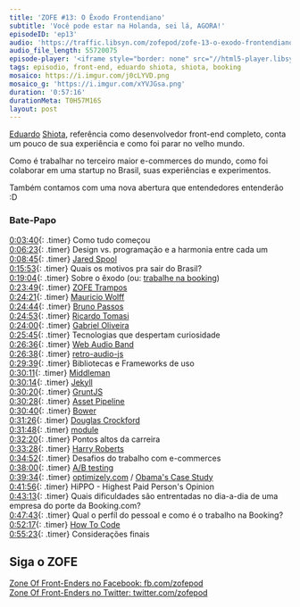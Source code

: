 ```yaml
---
title: 'ZOFE #13: O Êxodo Frontendiano'
subtitle: 'Você pode estar na Holanda, sei lá, AGORA!'
episodeID: 'ep13'
audio: 'https://traffic.libsyn.com/zofepod/zofe-13-o-exodo-frontendiano.m4a'
audio_file_length: 55720075
episode-player: '<iframe style="border: none" src="//html5-player.libsyn.com/embed/episode/id/7032644/height/90/theme/custom/autoplay/no/autonext/no/thumbnail/yes/preload/no/no_addthis/no/direction/backward/render-playlist/no/custom-color/87A93A/" height="90" width="100%" scrolling="no"  allowfullscreen webkitallowfullscreen mozallowfullscreen oallowfullscreen msallowfullscreen></iframe>'
tags: episodio, front-end, eduardo shiota, shiota, booking
mosaico: https://i.imgur.com/j0cLYVD.png
mosaico_g: 'https://i.imgur.com/xYVJGsa.png'
duration: '0:57:16'
durationMeta: T0H57M16S
layout: post
---
```


[Eduardo](http://twitter.com/shiota) [Shiota](http://eshiota.com/), referência como desenvolvedor front-end completo, conta um pouco de sua experiência e como foi parar no velho mundo.

<!-- excerpt -->

Como é trabalhar no terceiro maior e-commerces do mundo, como foi colaborar em uma startup no Brasil, suas experiências e experimentos.

Também contamos com uma nova abertura que entendedores entenderão :D

### Bate-Papo

[0:03:40](#t=0:3:40){: .timer} Como tudo começou<br>
[0:06:23](#t=0:6:23){: .timer} Design vs. programação e a harmonia entre cada um<br>
[0:08:45](#t=0:8:45){: .timer} [Jared Spool](https://twitter.com/jmspool)<br>
[0:15:53](#t=0:15:53){: .timer} Quais os motivos pra sair do Brasil?<br>
[0:19:04](#t=0:19:04){: .timer} Sobre o êxodo (ou: [trabalhe na booking](https://workingatbooking.com/))<br>
[0:23:49](#t=0:23:49){: .timer} [ZOFE Trampos](http://zofe.com.br/trampos/2014-01-24-zofe-trampos/)<br>
[0:24:21](#t=0:24:21){: .timer} [Mauricio Wolff](http://mauriciowolff.com/)<br>
[0:24:44](#t=0:24:44){: .timer} [Bruno Passos](http://brunopassos.co.uk/)<br>
[0:24:53](#t=0:24:53){: .timer} [Ricardo Tomasi](http://ricardo.cc/)<br>
[0:24:00](#t=0:24:00){: .timer} [Gabriel Oliveira](http://www.linkedin.com/in/gabrielso)<br>
[0:25:45](#t=0:25:45){: .timer} Tecnologias que despertam curiosidade<br>
[0:26:36](#t=0:26:36){: .timer} [Web Audio Band](https://github.com/eshiota/webaudio_band)<br>
[0:26:38](#t=0:26:38){: .timer} [retro-audio-js](https://github.com/eshiota/retro-audio-js)<br>
[0:29:39](#t=0:29:39){: .timer} Bibliotecas e Frameworks de uso<br>
[0:30:11](#t=0:30:11){: .timer} [Middleman](http://middlemanapp.com/)<br>
[0:30:14](#t=0:30:14){: .timer} [Jekyll](http://jekyllrb.com)<br>
[0:30:20](#t=0:30:20){: .timer} [GruntJS](http://gruntjs.com/)<br>
[0:30:28](#t=0:30:28){: .timer} [Asset Pipeline](http://guides.rubyonrails.org/asset_pipeline.html)<br>
[0:30:40](#t=0:30:40){: .timer} [Bower](http://bower.io)<br>
[0:31:26](#t=0:31:26){: .timer} [Douglas Crockford](http://www.crockford.com/)<br>
[0:31:48](#t=0:31:48){: .timer} [module](https://github.com/fnando/module)<br>
[0:32:20](#t=0:32:20){: .timer} Pontos altos da carreira<br>
[0:33:28](#t=0:33:28){: .timer} [Harry Roberts](https://twitter.com/csswizardry)<br>
[0:34:52](#t=0:34:52){: .timer} Desafios do trabalho com e-commerces<br>
[0:38:00](#t=0:38:00){: .timer} [A/B testing](http://en.wikipedia.org/wiki/A/B_testing)<br>
[0:39:34](#t=0:39:34){: .timer} [optimizely.com](https://www.optimizely.com/) / [Obama's Case Study](http://blog.optimizely.com/2010/11/29/how-obama-raised-60-million-by-running-a-simple-experiment/)<br>
[0:41:56](#t=0:41:56){: .timer} HiPPO - Highest Paid Person's Opinion<br>
[0:43:13](#t=0:43:13){: .timer} Quais dificuldades são entrentadas no dia-a-dia de uma empresa do porte da Booking.com?<br>
[0:47:43](#t=0:47:43){: .timer} Qual o perfíl do pessoal e como é o trabalho na Booking?<br>
[0:52:17](#t=0:52:17){: .timer} [How To Code](http://howtocode.com.br/)<br>
[0:55:23](#t=0:55:23){: .timer} Considerações finais<br>

## Siga o ZOFE

[Zone Of Front-Enders no Facebook: fb.com/zofepod](http://fb.com/zofepod/ 'ZOFE no Facebook: fb.com/zofepod')<br>
[Zone Of Front-Enders no Twitter: twitter.com/zofepod](http://twitter.com/zofepod/ 'ZOFE no Twitter')<br>
